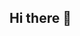 ## Hi there 👋

<!--
**Dannyj-96/Dannyj-96** is a ✨ _special_ ✨ repository because its `README.md` (this file) appears on your GitHub profile.

Here are some ideas to get you started:

- 🔭 I’m currently working on ... Getting an entry level job in IT
- 🌱 I’m currently learning ...CompTIA; SEC+ and Network+  
- 👯 I’m looking to collaborate on ... 
- 🤔 I’m looking for help with ...
- 💬 Ask me about ...
- 📫 How to reach me: ... email
- ⚡ Fun fact: ...
-->
